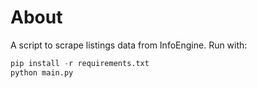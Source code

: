 # About

A script to scrape listings data from InfoEngine. Run with:

```python
pip install -r requirements.txt
python main.py
```